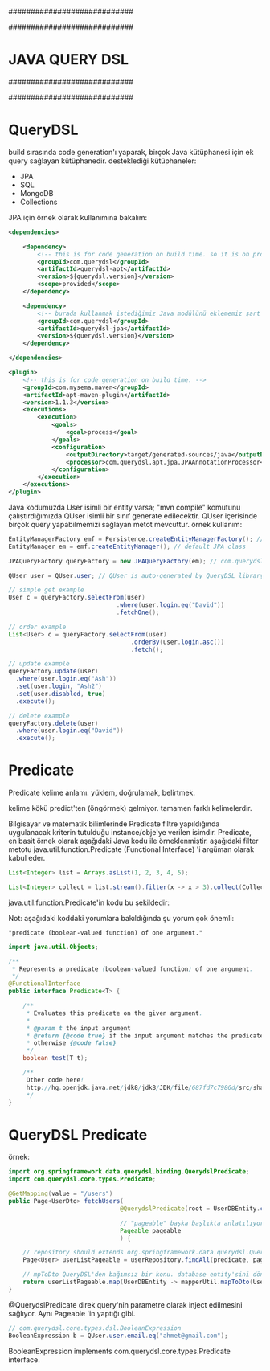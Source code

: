 ############################

############################
# JAVA QUERY DSL
############################

############################

# QueryDSL
build sırasında code generation'ı yaparak, birçok Java kütüphanesi için ek query sağlayan kütüphanedir. desteklediği kütüphaneler:

- JPA
- SQL
- MongoDB
- Collections

JPA için örnek olarak kullanımına bakalım:

```xml
<dependencies>

    <dependency>
        <!-- this is for code generation on build time. so it is on provided scope which means this library exist only on build phase. -->
        <groupId>com.querydsl</groupId>
        <artifactId>querydsl-apt</artifactId>
        <version>${querydsl.version}</version>
        <scope>provided</scope>
    </dependency>

    <dependency>
        <!-- burada kullanmak istediğimiz Java modülünü eklememiz şart -->
        <groupId>com.querydsl</groupId>
        <artifactId>querydsl-jpa</artifactId>
        <version>${querydsl.version}</version>
    </dependency>

</dependencies>

<plugin>
    <!-- this is for code generation on build time. -->
    <groupId>com.mysema.maven</groupId>
    <artifactId>apt-maven-plugin</artifactId>
    <version>1.1.3</version>
    <executions>
        <execution>
            <goals>
                <goal>process</goal>
            </goals>
            <configuration>
                <outputDirectory>target/generated-sources/java</outputDirectory>
                <processor>com.querydsl.apt.jpa.JPAAnnotationProcessor</processor>
            </configuration>
        </execution>
    </executions>
</plugin>
```

Java kodumuzda User isimli bir entity varsa; "mvn compile" komutunu çalıştırdığımızda QUser isimli bir sınıf generate edilecektir. QUser içerisinde birçok query yapabilmemizi sağlayan metot mevcuttur. örnek kullanım:

```java
EntityManagerFactory emf = Persistence.createEntityManagerFactory(); // default JPA class
EntityManager em = emf.createEntityManager(); // default JPA class

JPAQueryFactory queryFactory = new JPAQueryFactory(em); // com.querydsl.jpa.impl.JPAQueryFactory

QUser user = QUser.user; // QUser is auto-generated by QueryDSL library. QUser includes a default instance of QUser as static.

// simple get example
User c = queryFactory.selectFrom(user)
                              .where(user.login.eq("David"))
                              .fetchOne();

// order example
List<User> c = queryFactory.selectFrom(user)
                                  .orderBy(user.login.asc())
                                  .fetch();

// update example
queryFactory.update(user)
  .where(user.login.eq("Ash"))
  .set(user.login, "Ash2")
  .set(user.disabled, true)
  .execute();

// delete example
queryFactory.delete(user)
  .where(user.login.eq("David"))
  .execute();
```

# Predicate
Predicate kelime anlamı: yüklem, doğrulamak, belirtmek.

kelime kökü predict'ten (öngörmek) gelmiyor. tamamen farklı kelimelerdir.

Bilgisayar ve matematik bilimlerinde Predicate filtre yapıldığında uygulanacak kriterin tutulduğu instance/obje'ye verilen isimdir. Predicate, en basit örnek olarak aşağıdaki Java kodu ile örneklenmiştir. aşağıdaki filter metotu java.util.function.Predicate<T> (Functional Interface) 'i argüman olarak kabul eder.

```java
List<Integer> list = Arrays.asList(1, 2, 3, 4, 5);

List<Integer> collect = list.stream().filter(x -> x > 3).collect(Collectors.toList());
```

java.util.function.Predicate'in kodu bu şekildedir:

Not: aşağıdaki koddaki yorumlara bakıldığında şu yorum çok önemli:

```
"predicate (boolean-valued function) of one argument."
```

```java
import java.util.Objects;

/**
 * Represents a predicate (boolean-valued function) of one argument.
 */
@FunctionalInterface
public interface Predicate<T> {

    /**
     * Evaluates this predicate on the given argument.
     *
     * @param t the input argument
     * @return {@code true} if the input argument matches the predicate,
     * otherwise {@code false}
     */
    boolean test(T t);

    /**
     Other code here!
     http://hg.openjdk.java.net/jdk8/jdk8/JDK/file/687fd7c7986d/src/share/classes/java/util/function/Predicate.java
     */
}
```

# QueryDSL Predicate

örnek:

```java
import org.springframework.data.querydsl.binding.QuerydslPredicate;
import com.querydsl.core.types.Predicate;

@GetMapping(value = "/users")
public Page<UserDto> fetchUsers(
                               @QuerydslPredicate(root = UserDBEntity.class) Predicate predicate,

                               // "pageable" başka başlıkta anlatılıyor. bu konudan bağımsız. burada sadece birlikte kullanılabileceğini göstermeye çalıştım. pageable'ın konulması zorunlu değil.
                               Pageable pageable
                               ) {

    // repository should extends org.springframework.data.querydsl.QuerydslPredicateExecutor<UserDBEntity>
    Page<User> userListPageable = userRepository.findAll(predicate, pageable);

    // mpToDto QueryDSL'den bağımsız bir konu. database entity'sini dönmemek için burada basit bir mapping yapıldı.
    return userListPageable.map(UserDBEntity -> mapperUtil.mapToDto(UserDBEntity));
}
```

@QuerydslPredicate direk query'nin parametre olarak inject edilmesini sağlıyor. Aynı Pageable 'in yaptığı gibi.

```java
// com.querydsl.core.types.dsl.BooleanExpression
BooleanExpression b = QUser.user.email.eq("ahmet@gmail.com");
```

BooleanExpression implements com.querydsl.core.types.Predicate interface.
